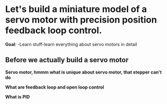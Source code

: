 # Let's build a miniature model of a servo motor with precision position feedback loop control.
**Goal**:
-Learn stuff-learn everything about servo motors in detail


## Before we actually build a servo motor
**Servo motor, hmmm what is unique about servo motor, that stepper can't do**

**What are feedback loop and open loop control**

**What is PID**

